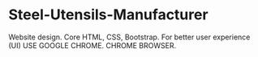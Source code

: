 # Steel-Utensils-Manufacturer
Website design. Core HTML, CSS, Bootstrap.
For better user experience (UI) USE GOOGLE CHROME.
CHROME BROWSER.
